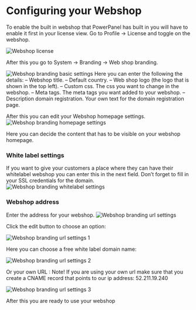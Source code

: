 # Configuring your Webshop

To enable the built in webshop that PowerPanel has built in you will have to enable it first in your license view.
Go to Profile -> License and toggle on the webshop.

![Webshop license](/supportpages/images/webshop_branding_license.png)

After this you go to System -> Branding -> Web shop branding.

![Webshop branding basic settings](/supportpages/images/webshop_branding_basic_settings.png)
Here you can enter the following the details:
– Webshop title.
– Default country.
– Web shop logo (the logo that is shown in the top left).
– Custom css. The css you want to change in the webshop.
– Meta tags. The meta tags you want added to your webshop.
– Description domain registration. Your own text for the domain registration page.

After this you can edit your Webshop homepage settings.
![Webshop branding homepage settings](/supportpages/images/webshop_branding_homepage_settings.png)

Here you can decide the content that has to be visible on your webshop homepage.

### White label settings

If you want to give your customers a place where they can have their whitelabel webshop you can enter this in the next field.
Don’t forget to fill in your SSL credentials for the domain.
![Webshop branding whitelabel settings](/supportpages/images/webshop_branding_whitelabel_settings.png)

### Webshop address

Enter the address for your webshop.
![Webshop branding url settings](/supportpages/images/webshop_branding_url_settings.png)

Click the edit button to choose an option:

![Webshop branding url settings 1](/supportpages/images/webshop_branding_url_settings_1.png)

Here you can choose a free white label domain name:

![Webshop branding url settings 2](/supportpages/images/webshop_branding_url_settings_2.png)

Or your own URL :
Note! If you are using your own url make sure that you create a CNAME record that points to our ip address: 52.211.19.240

![Webshop branding url settings 3](/supportpages/images/webshop_branding_url_settings_3.png)

After this you are ready to use your webshop
